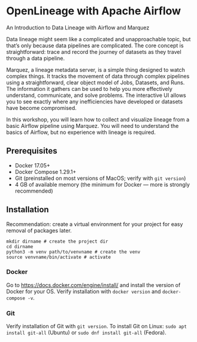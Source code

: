 # OpenLineage with Apache Airflow

An Introduction to Data Lineage with Airflow and Marquez

Data lineage might seem like a complicated and unapproachable topic, but that’s only because data pipelines are complicated. The core concept is straightforward: trace and record the journey of datasets as they travel through a data pipeline.

Marquez, a lineage metadata server, is a simple thing designed to watch complex things. It tracks the movement of data through complex pipelines using a straightforward, clear object model of Jobs, Datasets, and Runs. The information it gathers can be used to help you more effectively understand, communicate, and solve problems. The interactive UI allows you to see exactly where any inefficiencies have developed or datasets have become compromised.

In this workshop, you will learn how to collect and visualize lineage from a basic Airflow pipeline using Marquez. You will need to understand the basics of Airflow, but no experience with lineage is required.

## Prerequisites

* Docker 17.05+
* Docker Compose 1.29.1+
* Git (preinstalled on most versions of MacOS; verify with `git version`)
* 4 GB of available memory (the minimum for Docker — more is strongly recommended)

## Installation

Recommendation: create a virtual environment for your project for easy removal of packages later.

```
mkdir dirname # create the project dir
cd dirname
python3 -m venv path/to/venvname # create the venv
source venvname/bin/activate # activate
```

### Docker

Go to https://docs.docker.com/engine/install/ and install the version of Docker for your OS.
Verify installation with `docker version` and `docker-compose -v`.

### Git

Verify installation of Git with `git version`. 
To install Git on Linux: `sudo apt install git-all` (Ubuntu) or `sudo dnf install git-all` (Fedora).


